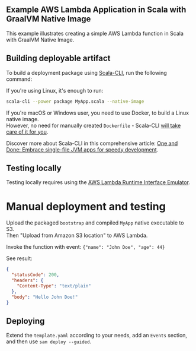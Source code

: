 ## Example AWS Lambda Application in Scala with GraalVM Native Image

This example illustrates creating a simple AWS Lambda function in Scala with GraalVM Native Image.

## Building deployable artifact

To build a deployment package using [Scala-CLI](https://scala-cli.virtuslab.org/), run the following command:

If you're using Linux, it's enough to run:
```bash
scala-cli --power package MyApp.scala --native-image
```

If you're macOS or Windows user, you need to use Docker, to build a Linux native image.<br/>
However, no need for manually created `Dockerfile` - Scala-CLI [will take care of it for you](https://github.com/VirtusLab/scala-cli/blob/main/website/docs/release_notes.md#added-support-for-packaging-native-images-from-docker).

Discover more about Scala-CLI in this comprehensive article: [One and Done: Embrace single-file JVM apps for speedy development](https://blog.lambdaspot.dev/one-and-done-embrace-single-file-jvm-apps-for-speedy-development).

## Testing locally

Testing locally requires using the [AWS Lambda Runtime Interface Emulator](https://github.com/aws/aws-lambda-java-libs/blob/main/aws-lambda-java-runtime-interface-client/README.md#local-testing).

# Manual deployment and testing

Upload the packaged `bootstrap` and compiled `MyApp` native executable to S3.<br/>
Then "Upload from Amazon S3 location" to AWS Lambda.

Invoke the function with event: `{"name": "John Doe", "age": 44}`

See result:
```json
{
  "statusCode": 200,
  "headers": {
    "Content-Type": "text/plain"
  },
  "body": "Hello John Doe!"
}
```

## Deploying

Extend the `template.yaml` according to your needs, add an `Events` section, and then use `sam deploy --guided`.
